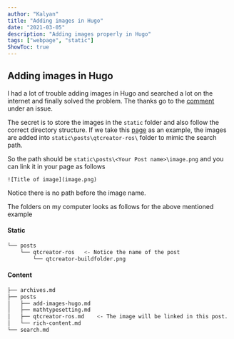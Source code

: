 ```yaml
---
author: "Kalyan"
title: "Adding images in Hugo"
date: "2021-03-05"
description: "Adding images properly in Hugo"
tags: ["webpage", "static"]
ShowToc: true
---
```


## Adding images in Hugo

I had a lot of trouble adding images in Hugo and searched a lot on the internet and finally solved the problem.
The thanks go to the [comment](https://github.com/gohugoio/hugo/issues/1240#issuecomment-171722560) under an issue.

The secret is to store the images in the `static` folder and also follow the correct directory structure.
If we take this [page](https://parzival2.github.io/manabu.github.io/posts/qtcreator-ros/) as an example, the images are added into `static\posts\qtcreator-ros\` folder to mimic the search path.

So the path should be `static\posts\<Your Post name>\image.png` and you can link it in your page as follows 

```
![Title of image](image.png)
```
Notice there is no path before the image name.

The folders on my computer looks as follows for the above mentioned example

#### Static

```bash
└── posts
    └── qtcreator-ros   <- Notice the name of the post
        └── qtcreator-buildfolder.png
```

#### Content

```bash
├── archives.md
├── posts
│   ├── add-images-hugo.md
│   ├── mathtypesetting.md
│   ├── qtcreator-ros.md    <- The image will be linked in this post.
│   └── rich-content.md
└── search.md
```


